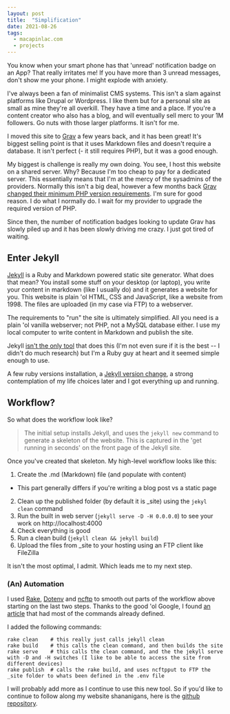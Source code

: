 ```yaml
---
layout: post
title:  "Simplification"
date: 2021-08-26
tags:
  - macapinlac.com
  - projects
---
```


You know when your smart phone has that 'unread' notification badge on an App? That really irritates me! If you have more than 3 unread messages, don't show me your phone. I might explode with anxiety.

<!-- more //-->

I've always been a fan of minimalist CMS systems. This isn't a slam against platforms like Drupal or Wordpress.  I like them but for a personal site as small as mine they're all overkill. They have a time and a place. If you're a content creator who also has a blog, and will eventually sell merc to your 1M followers. Go nuts with those larger platforms. It isn't for me.

I moved this site to [Grav](https://getgrav.org/) a few years back, and it has been great! It's biggest selling point is that it uses Markdown files and doesn't require a database. It isn't perfect (- it still requires PHP), but it was a good enough.

My biggest is challenge is really my own doing. You see, I host this website on a shared server. Why? Because I'm too cheap to pay for a dedicated server. This essentially means that I'm at the mercy of the sysadmins of the providers. Normally this isn't a big deal, however a few months back [Grav changed their minimum PHP version requirements](https://getgrav.org/blog/raising-php-requirements-2020). I'm sure for good reason. I do what I normally do. I wait for my provider to upgrade the required version of PHP.

Since then, the number of notification badges looking to update Grav has slowly piled up and it has been slowly driving me crazy. I just got tired of waiting.

## Enter Jekyll

[Jekyll](https://jekyllrb.com/) is a Ruby and Markdown powered static site generator. What does that mean? You install some stuff on your desktop (or laptop), you write your content in markdown (like I usually do) and it generates a website for you. This website is plain 'ol HTML, CSS and JavaScript, like a website from 1998. The files are uploaded (in my case via FTP) to a webserver. 

The requirements to "run" the site is ultimately simplified. All you need is a plain 'ol vanilla webserver; not PHP, not a MySQL database either. I use my local computer to write content in Markdown and publish the site.

Jekyll [isn't the only tool](https://www.google.com/search?q=static+site+generator) that does this (I'm not even sure if it is the best -- I didn't do much research) but I'm a Ruby guy at heart and it seemed simple enough to use.

A few ruby versions installation, a [Jekyll version change](https://github.com/riggraz/no-style-please/issues/5), a strong contemplation of my life choices later and I got everything up and running.

## Workflow?

So what does the workflow look like?

 >  The initial setup installs Jekyll, and uses the `jekyll new` command to generate a skeleton of the website. This is captured in the 'get running in seconds' on the front page of the Jekyll site.

Once you've created that skeleton. My high-level workflow looks like this:

1. Create the .md (Markdown) file (and populate with content)
* This part generally differs if you're writing a blog post vs a static page
2. Clean up the published folder (by default it is \_site) using the `jekyl clean` command
3. Run the built in web server (`jekyll serve -D -H 0.0.0.0`) to see your work on http://localhost:4000
4. Check everything is good
5. Run a clean build (`jekyll clean && jekyll build`)
6. Upload the files from \_site to your hosting using an FTP client like FileZilla

It isn't the most optimal, I admit. Which leads me to my next step.

### (An) Automation

I used [Rake](https://github.com/ruby/rake), [Dotenv](https://github.com/bkeepers/dotenv) and [ncftp](https://docs.oracle.com/cd/E88353_01/html/E37839/ncftp-1.html) to smooth out parts of the workflow above starting on the last two steps. Thanks to the good 'ol Google, I found [an article](https://mikeconroy.com/2020/04/automating-jekyll-deployments-github-actions/) that had most of the commands already defined.

I added the following commands:
```
rake clean    # this really just calls jekyll clean
rake build    # this calls the clean command, and then builds the site 
rake serve    # this calls the clean command, and the the jekyll serve with -D and -H switches (I like to be able to access the site from different devices)
rake publish  # calls the rake build, and uses ncftpput to FTP the _site folder to whats been defined in the .env file
```
I will probably add more as I continue to use this new tool. So if you'd like to continue to follow along my website shananigans, here is the [github repository](https://github.com/rsmacapinlac/macapinlac.com).


